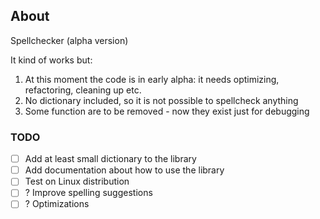 ## About
Spellchecker (alpha version)

It kind of works but:
1. At this moment the code is in early alpha: it needs optimizing, refactoring, cleaning up etc.
2. No dictionary included, so it is not possible to spellcheck anything
3. Some function are to be removed - now they exist just for debugging

### TODO
- [ ] Add at least small dictionary to the library
- [ ] Add documentation about how to use the library
- [ ] Test on Linux distribution
- [ ] ? Improve spelling suggestions
- [ ] ? Optimizations
